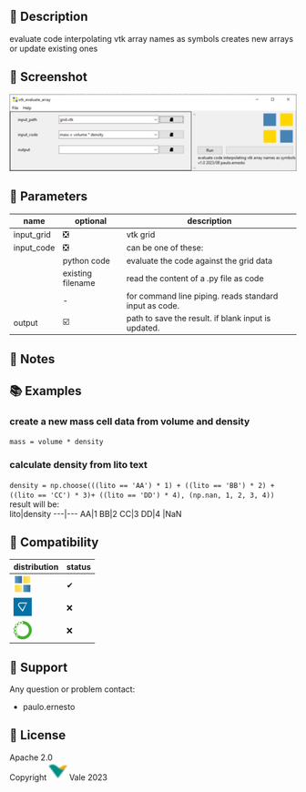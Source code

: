 ## 📌 Description
evaluate code interpolating vtk array names as symbols
creates new arrays or update existing ones
## 📸 Screenshot
![screenshot1](https://github.com/pemn/assets/blob/main/vtk_evaluate_array1.png?raw=true)
## 📝 Parameters
name|optional|description
---|---|------
input_grid|❎|vtk grid
input_code|❎|can be one of these:
||python code|evaluate the code against the grid data
||existing filename|read the content of a .py file as code
||-|for command line piping. reads standard input as code.
output|☑️|path to save the result. if blank input is updated.

## 📓 Notes
## 📚 Examples
### create a new mass cell data from volume and density  
`mass = volume * density`  
### calculate density from lito text  
`density = np.choose(((lito == 'AA') * 1) + ((lito == 'BB') * 2) + ((lito == 'CC') * 3)+ ((lito == 'DD') * 4), (np.nan, 1, 2, 3, 4))`
result will be:  
lito|density
---|---
AA|1
BB|2
CC|3
DD|4
<unknown>|NaN

## 🧩 Compatibility
distribution|status
---|---
![winpython_icon](https://github.com/pemn/assets/blob/main/winpython_icon.png?raw=true)|✔
![vulcan_icon](https://github.com/pemn/assets/blob/main/vulcan_icon.png?raw=true)|❌
![anaconda_icon](https://github.com/pemn/assets/blob/main/anaconda_icon.png?raw=true)|❌
## 🙋 Support
Any question or problem contact:
 - paulo.ernesto
## 💎 License
Apache 2.0  
Copyright ![vale_logo_only](https://github.com/pemn/assets/blob/main/vale_logo_only_r.svg?raw=true) Vale 2023
